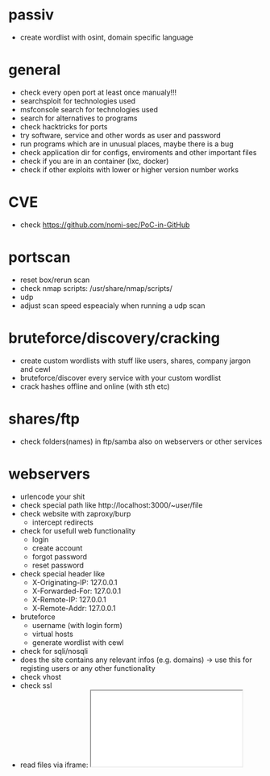 # passiv

- create wordlist with osint, domain specific language

# general

- check every open port at least once manualy!!!
- searchsploit for technologies used
- msfconsole search for technologies used
- search for alternatives to programs
- check hacktricks for ports
- try software, service and other words as user and password
- run programs which are in unusual places, maybe there is a bug
- check application dir for configs, enviroments and other important files
- check if you are in an container (lxc, docker)
- check if other exploits with lower or higher version number works

# CVE

- check https://github.com/nomi-sec/PoC-in-GitHub

# portscan

- reset box/rerun scan
- check nmap scripts: /usr/share/nmap/scripts/
- udp
- adjust scan speed espeacialy when running a udp scan

# bruteforce/discovery/cracking

- create custom wordlists with stuff like users, shares, company jargon and cewl
- bruteforce/discover every service with your custom wordlist
- crack hashes offline and online (with sth etc)

# shares/ftp

- check folders(names) in ftp/samba also on webservers or other services

# webservers

- urlencode your shit
- check special path like http://localhost:3000/~user/file
- check website with zaproxy/burp
    - intercept redirects
- check for usefull web functionality
    - login
    - create account
    - forgot password
    - reset password
- check special header like
    - X-Originating-IP: 127.0.0.1
    - X-Forwarded-For: 127.0.0.1
    - X-Remote-IP: 127.0.0.1
    - X-Remote-Addr: 127.0.0.1
- bruteforce
    - username (with login form)
    - virtual hosts
    - generate wordlist with cewl
- check for sqli/nosqli
- does the site contains any relevant infos (e.g. domains) -> use this for registing users or any other functionality
- check vhost
- check ssl
- read files via iframe: <iframe src='/root/.ssh/id_rsa'>
- nikto
- find which programming language is used
- check if templating engine is used
- check the size of every valid response
- check every url, param, input field, post request
- check for command injection, ssrf, xss, lfi (e.g. localhost), rfi, path traversal, xxe, xpath
- check for predictable ids
- check if the webserver is connected to any other service
- check if different proxys are used
- check cookie
- bruteforce with custom wordlist (e.g. cewl)

# database

- use keywords from other sources like shares, webpage
- check sql injection
- check nosql injection

# bof

- encode payload

# linux

- check for hidden programs that run periodicaly (pspy) or service on local only
- sudo -l
- which files are writeable
- check /var/crash for core dumps
- test every credential with su
- run linenum, linux-exploit-suggester, linpeas

# windows

- check kernel exploits: https://github.com/SecWiki/windows-kernel-exploits
- run wesng
- run winPEAS
- check common priv esc tricks: https://book.hacktricks.xyz/windows/windows-local-privilege-escalation https://github.com/swisskyrepo/PayloadsAllTheThings/blob/master/Methodology%20and%20Resources/Windows%20-%20Privilege%20Escalation.md

# smb

- run enum4linux, enumsmb, special nmap scan
- check for printnightmare, ethernalblue
- check permission for folders and if possible upload a file
- capture ntlm hash (ntlm_theft)

# todo
- lynis, postenum, linux-smart-enumeration
